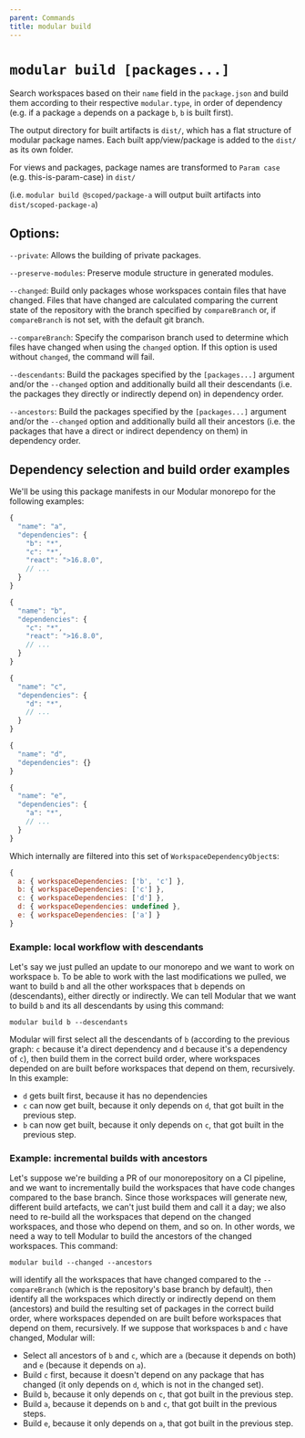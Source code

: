 ```yaml
---
parent: Commands
title: modular build
---
```


# `modular build [packages...]`

Search workspaces based on their `name` field in the `package.json` and build
them according to their respective `modular.type`, in order of dependency (e.g.
if a package `a` depends on a package `b`, `b` is built first).

The output directory for built artifacts is `dist/`, which has a flat structure
of modular package names. Each built app/view/package is added to the `dist/` as
its own folder.

For views and packages, package names are transformed to `Param case` (e.g.
this-is-param-case) in `dist/`

(i.e. `modular build @scoped/package-a` will output built artifacts into
`dist/scoped-package-a`)

## Options:

`--private`: Allows the building of private packages.

`--preserve-modules`: Preserve module structure in generated modules.

`--changed`: Build only packages whose workspaces contain files that have
changed. Files that have changed are calculated comparing the current state of
the repository with the branch specified by `compareBranch` or, if
`compareBranch` is not set, with the default git branch.

`--compareBranch`: Specify the comparison branch used to determine which files
have changed when using the `changed` option. If this option is used without
`changed`, the command will fail.

`--descendants`: Build the packages specified by the `[packages...]` argument
and/or the `--changed` option and additionally build all their descendants (i.e.
the packages they directly or indirectly depend on) in dependency order.

`--ancestors`: Build the packages specified by the `[packages...]` argument
and/or the `--changed` option and additionally build all their ancestors (i.e.
the packages that have a direct or indirect dependency on them) in dependency
order.

## Dependency selection and build order examples

We'll be using this package manifests in our Modular monorepo for the following
examples:

```js
{
  "name": "a",
  "dependencies": {
    "b": "*",
    "c": "*",
    "react": ">16.8.0",
    // ...
  }
}

{
  "name": "b",
  "dependencies": {
    "c": "*",
    "react": ">16.8.0",
    // ...
  }
}

{
  "name": "c",
  "dependencies": {
    "d": "*",
    // ...
  }
}

{
  "name": "d",
  "dependencies": {}
}

{
  "name": "e",
  "dependencies": {
    "a": "*",
    // ...
  }
}
```

Which internally are filtered into this set of `WorkspaceDependencyObject`s:

```js
{
  a: { workspaceDependencies: ['b', 'c'] },
  b: { workspaceDependencies: ['c'] },
  c: { workspaceDependencies: ['d'] },
  d: { workspaceDependencies: undefined },
  e: { workspaceDependencies: ['a'] }
}
```

### Example: local workflow with descendants

Let's say we just pulled an update to our monorepo and we want to work on
workspace `b`. To be able to work with the last modifications we pulled, we want
to build `b` and all the other workspaces that `b` depends on (descendants),
either directly or indirectly. We can tell Modular that we want to build `b` and
its all descendants by using this command:

`modular build b --descendants`

Modular will first select all the descendants of `b` (according to the previous
graph: `c` because it'a direct dependency and `d` because it's a dependency of
`c`), then build them in the correct build order, where workspaces depended on
are built before workspaces that depend on them, recursively. In this example:

- `d` gets built first, because it has no dependencies
- `c` can now get built, because it only depends on `d`, that got built in the
  previous step.
- `b` can now get built, because it only depends on `c`, that got built in the
  previous step.

### Example: incremental builds with ancestors

Let's suppose we're building a PR of our monorepository on a CI pipeline, and we
want to incrementally build the workspaces that have code changes compared to
the base branch. Since those workspaces will generate new, different build
artefacts, we can't just build them and call it a day; we also need to re-build
all the workspaces that depend on the changed workspaces, and those who depend
on them, and so on. In other words, we need a way to tell Modular to build the
ancestors of the changed workspaces. This command:

`modular build --changed --ancestors`

will identify all the workspaces that have changed compared to the
`--compareBranch` (which is the repository's base branch by default), then
identify all the workspaces which directly or indirectly depend on them
(ancestors) and build the resulting set of packages in the correct build order,
where workspaces depended on are built before workspaces that depend on them,
recursively. If we suppose that workspaces `b` and `c` have changed, Modular
will:

- Select all ancestors of `b` and `c`, which are `a` (because it depends on
  both) and `e` (because it depends on `a`).
- Build `c` first, because it doesn't depend on any package that has changed (it
  only depends on `d`, which is not in the changed set).
- Build `b`, because it only depends on `c`, that got built in the previous
  step.
- Build `a`, because it depends on `b` and `c`, that got built in the previous
  steps.
- Build `e`, because it only depends on `a`, that got built in the previous
  step.
